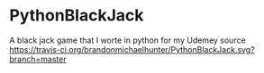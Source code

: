 # PythonBlackJack
A black jack game that I worte in python for my Udemey source
https://travis-ci.org/brandonmichaelhunter/PythonBlackJack.svg?branch=master
